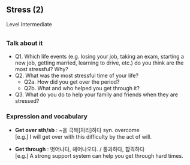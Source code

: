 ## Stress (2)
Level Intermediate
###### 

### Talk about it
- Q1. Which life events (e.g. losing your job, taking an exam, starting a new job, getting married, learning to drive, etc.) do you think are the most stressful? Why?
- Q2. What was the most stressful time of your life?
  - Q2a. How did you get over the period?
  - Q2b. What and who helped you get through it?
- Q3. What do you do to help your family and friends when they are stressed?
### Expression and vocabulary
- **Get over sth/sb** : ~을 극복[처리]하다 syn. overcome  
[e.g.] I will get over with this difficulty by the act of will.

- **Get through** : 벗어나다, 헤어나오다. / 통과하다, 합격하다  
[e.g.] A strong support system can help you get through hard times.


